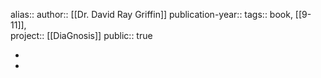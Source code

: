 alias::
author:: [[Dr. David Ray Griffin]] 
publication-year::
tags:: book, [[9-11]],  
project:: [[DiaGnosis]] 
public:: true

-
-